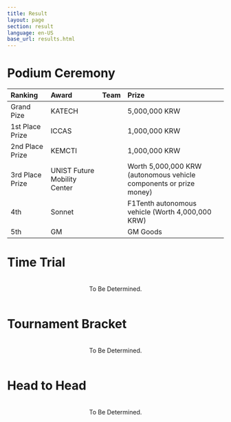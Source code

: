 ```yaml
---
title: Result
layout: page
section: result
language: en-US
base_url: results.html
---
```

# Podium Ceremony


| Ranking | Award | Team | Prize |
|:---|:---|:---|:---|
| Grand Pize | KATECH | | 5,000,000 KRW |
| 1st Place Prize | ICCAS | | 1,000,000 KRW |
| 2nd Place Prize | KEMCTI | | 1,000,000 KRW |
| 3rd Place Prize | UNIST Future Mobility Center | | Worth 5,000,000 KRW (autonomous vehicle components or prize money) |
| 4th | Sonnet | | F1Tenth autonomous vehicle (Worth 4,000,000 KRW) |
| 5th | GM | | GM Goods |

# Time Trial

<br>
<center>
<!-- <img src="../images/result_tt.png"  style="width: 80%" alt="Time Trial" /> -->
To Be Determined.
</center>
<br>

# Tournament Bracket

<br>
<center>
<!-- <img src="../images/result_bracket.png"  style="width: 80%" alt="Tournament Bracket" /> -->
To Be Determined.
</center>
<br>

# Head to Head

<br>
<center>
<!-- <img src="../images/result_hth.png"  alt="Head to Head" /> -->
To Be Determined.
</center>
<br>
